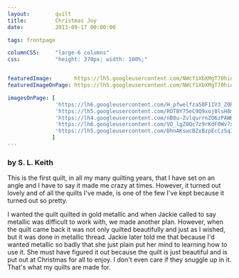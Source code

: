 ```yaml
---
layout:        quilt
title:         Christmas Joy
date:          2013-09-17 00:00:00

tags: frontpage

columnCSS:     "large-6 columns"
css:           "height: 370px; width: 100%;"


featuredImage:       https://lh5.googleusercontent.com/NWcf1XbXMgT70hiqJtkFYoA8rRVPbWIs6b_3PIK5DMA=w470
featuredImageOnPage: https://lh5.googleusercontent.com/NWcf1XbXMgT70hiqJtkFYoA8rRVPbWIs6b_3PIK5DMA=w1000

imagesOnPage: [
               'https://lh6.googleusercontent.com/H_pfwelfza50F1IV3_Z0RIFCPmozZjPP4Oy2zea505o=w303',
               'https://lh5.googleusercontent.com/ROTBY75eC9Q9xoj0lsH8mObYlBxox76g86YQ0GnQUf8=w303',
               'https://lh4.googleusercontent.com/nB8u-ZvlqurrnZO6zPAWKQ5g_i0RA0BX6bhgPxsBWDY=w303',
               'https://lh6.googleusercontent.com/VO_lgZ0Qc7z9rKdF0Wv7xu_VT_jrtyyAr_xEEUSOmNw=w303',
               'https://lh5.googleusercontent.com/DhnAKswcBZxBzpEcCz5qIp-0g2T0lXVyfNxIAmdgmHw=w303'
              ]
---
```


### by S. L. Keith

This is the first quilt, in all my many quilting years, that I have set on an angle and I have to say it made me crazy at times. However, it turned out lovely and of all the quilts I've made, is one of the few I've kept because it turned out so pretty.

I wanted the quilt quilted in gold metallic and when Jackie called to say metallic was difficult to work with, we made another plan. However, when the quilt came back it was not only quilted beautifully and just as I wished, but it was done in metallic thread. Jackie later told me that because I'd wanted metallic so badly that she just plain put her mind to learning how to use it. She must have figured it out because the quilt is just beautiful and is put out at Christmas for all to enjoy. I don't even care if they snuggle up in it. That's what my quilts are made for.
